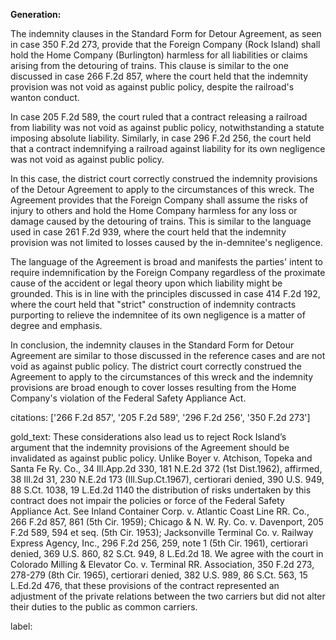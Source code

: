 **Generation:**



The indemnity clauses in the Standard Form for Detour Agreement, as seen in case 350 F.2d 273, provide that the Foreign Company (Rock Island) shall hold the Home Company (Burlington) harmless for all liabilities or claims arising from the detouring of trains. This clause is similar to the one discussed in case 266 F.2d 857, where the court held that the indemnity provision was not void as against public policy, despite the railroad's wanton conduct.

In case 205 F.2d 589, the court ruled that a contract releasing a railroad from liability was not void as against public policy, notwithstanding a statute imposing absolute liability. Similarly, in case 296 F.2d 256, the court held that a contract indemnifying a railroad against liability for its own negligence was not void as against public policy.

In this case, the district court correctly construed the indemnity provisions of the Detour Agreement to apply to the circumstances of this wreck. The Agreement provides that the Foreign Company shall assume the risks of injury to others and hold the Home Company harmless for any loss or damage caused by the detouring of trains. This is similar to the language used in case 261 F.2d 939, where the court held that the indemnity provision was not limited to losses caused by the in-demnitee's negligence.

The language of the Agreement is broad and manifests the parties' intent to require indemnification by the Foreign Company regardless of the proximate cause of the accident or legal theory upon which liability might be grounded. This is in line with the principles discussed in case 414 F.2d 192, where the court held that "strict" construction of indemnity contracts purporting to relieve the indemnitee of its own negligence is a matter of degree and emphasis.

In conclusion, the indemnity clauses in the Standard Form for Detour Agreement are similar to those discussed in the reference cases and are not void as against public policy. The district court correctly construed the Agreement to apply to the circumstances of this wreck and the indemnity provisions are broad enough to cover losses resulting from the Home Company's violation of the Federal Safety Appliance Act. 

citations: ['266 F.2d 857', '205 F.2d 589', '296 F.2d 256', '350 F.2d 273']

gold_text: These considerations also lead us to reject Rock Island’s argument that the indemnity provisions of the Agreement should be invalidated as against public policy. Unlike Boyer v. Atchison, Topeka and Santa Fe Ry. Co., 34 Ill.App.2d 330, 181 N.E.2d 372 (1st Dist.1962), affirmed, 38 Ill.2d 31, 230 N.E.2d 173 (Ill.Sup.Ct.1967), certiorari denied, 390 U.S. 949, 88 S.Ct. 1038, 19 L.Ed.2d 1140 the distribution of risks undertaken by this contract does not impair the policies or force of the Federal Safety Appliance Act. See Inland Container Corp. v. Atlantic Coast Line RR. Co., 266 F.2d 857, 861 (5th Cir. 1959); Chicago & N. W. Ry. Co. v. Davenport, 205 F.2d 589, 594 et seq. (5th Cir. 1953); Jacksonville Terminal Co. v. Railway Express Agency, Inc., 296 F.2d 256, 259, note 1 (5th Cir. 1961), certiorari denied, 369 U.S. 860, 82 S.Ct. 949, 8 L.Ed.2d 18. We agree with the court in Colorado Milling & Elevator Co. v. Terminal RR. Association, 350 F.2d 273, 278-279 (8th Cir. 1965), certiorari denied, 382 U.S. 989, 86 S.Ct. 563, 15 L.Ed.2d 476, that these provisions of the contract represented an adjustment of the private relations between the two carriers but did not alter their duties to the public as common carriers.

label: 